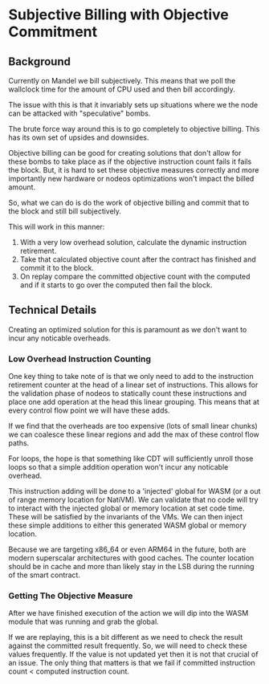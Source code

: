 # Subjective Billing with Objective Commitment

## Background
Currently on Mandel we bill subjectively.  This means that we poll the wallclock time for the amount of CPU used and then bill accordingly.

The issue with this is that it invariably sets up situations where we the node can be attacked with "speculative" bombs.

The brute force way around this is to go completely to objective billing.  This has its own set of upsides and downsides.

Objective billing can be good for creating solutions that don't allow for these bombs to take place as if the objective instruction count fails it fails the block.  But, it is hard to set these objective measures correctly and more importantly new hardware or nodeos optimizations won't impact the billed amount.

So, what we can do is do the work of objective billing and commit that to the block and still bill subjectively.

This will work in this manner:
   1. With a very low overhead solution, calculate the dynamic instruction retirement.
   2. Take that calculated objective count after the contract has finished and commit it to the block.
   3. On replay compare the committed objective count with the computed and if it starts to go over the computed then fail the block.

## Technical Details
Creating an optimized solution for this is paramount as we don't want to incur any noticable overheads.

### Low Overhead Instruction Counting
One key thing to take note of is that we only need to add to the instruction retirement counter at the head of a linear set of instructions.  This allows for the validation phase of nodeos to statically count these instructions and place one add operation at the head this linear grouping.  This means that at every control flow point we will have these adds.

If we find that the overheads are too expensive (lots of small linear chunks) we can coalesce these linear regions and add the max of these control flow paths.

For loops, the hope is that something like CDT will sufficiently unroll those loops so that a simple addition operation won't incur any noticable overhead.

This instruction adding will be done to a 'injected' global for WASM (or a out of range memory location for NatiVM).  We can validate that no code will try to interact with the injected global or memory location at set code time.  These will be satisfied by the invariants of the VMs.  We can then inject these simple additions to either this generated WASM global or memory location.

Because we are targeting x86_64 or even ARM64 in the future, both are modern superscalar architectures with good caches.  The counter location should be in cache and more than likely stay in the LSB during the running of the smart contract.

### Getting The Objective Measure
After we have finished execution of the action we will dip into the WASM module that was running and grab the global.

If we are replaying, this is a bit different as we need to check the result against the committed result frequently.
So, we will need to check these values frequently.  If the value is not updated yet then it is not that crucial of an issue. The only thing that matters is that we fail if committed instruction count < computed instruction count.